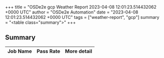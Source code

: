 +++
title = "OSDe2e gcp Weather Report 2023-04-08 12:01:23.514432062 +0000 UTC"
author = "OSDe2e Automation"
date = "2023-04-08 12:01:23.514432062 +0000 UTC"
tags = ["weather-report", "gcp"]
summary = "<table class=\"summary\"></table>"
+++
## Summary

| Job Name | Pass Rate | More detail |
|----------|-----------|-------------|




